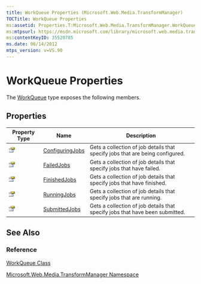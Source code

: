 ```yaml
---
title: WorkQueue Properties (Microsoft.Web.Media.TransformManager)
TOCTitle: WorkQueue Properties
ms:assetid: Properties.T:Microsoft.Web.Media.TransformManager.WorkQueue
ms:mtpsurl: https://msdn.microsoft.com/library/microsoft.web.media.transformmanager.workqueue_properties(v=VS.90)
ms:contentKeyID: 35520785
ms.date: 06/14/2012
mtps_version: v=VS.90
---
```


# WorkQueue Properties

The [WorkQueue](workqueue-class-microsoft-web-media-transformmanager.md) type exposes the following members.

## Properties

|Property Type|Name|Description|
|--- |--- |--- |
|![Public property](images/Hh125762.pubproperty(en-us,VS.90).gif "Public property")|[ConfiguringJobs](workqueue-configuringjobs-property-microsoft-web-media-transformmanager.md)|Gets a collection of job details that specify jobs that are being configured.|
|![Public property](images/Hh125762.pubproperty(en-us,VS.90).gif "Public property")|[FailedJobs](workqueue-failedjobs-property-microsoft-web-media-transformmanager.md)|Gets a collection of job details that specify jobs that have failed.|
|![Public property](images/Hh125762.pubproperty(en-us,VS.90).gif "Public property")|[FinishedJobs](workqueue-finishedjobs-property-microsoft-web-media-transformmanager.md)|Gets a collection of job details that specify jobs that have finished.|
|![Public property](images/Hh125762.pubproperty(en-us,VS.90).gif "Public property")|[RunningJobs](workqueue-runningjobs-property-microsoft-web-media-transformmanager.md)|Gets a collection of job details that specify jobs that are running.|
|![Public property](images/Hh125762.pubproperty(en-us,VS.90).gif "Public property")|[SubmittedJobs](workqueue-submittedjobs-property-microsoft-web-media-transformmanager.md)|Gets a collection of job details that specify jobs that have been submitted.|

## See Also

### Reference

[WorkQueue Class](workqueue-class-microsoft-web-media-transformmanager.md)

[Microsoft.Web.Media.TransformManager Namespace](microsoft-web-media-transformmanager-namespace.md)
